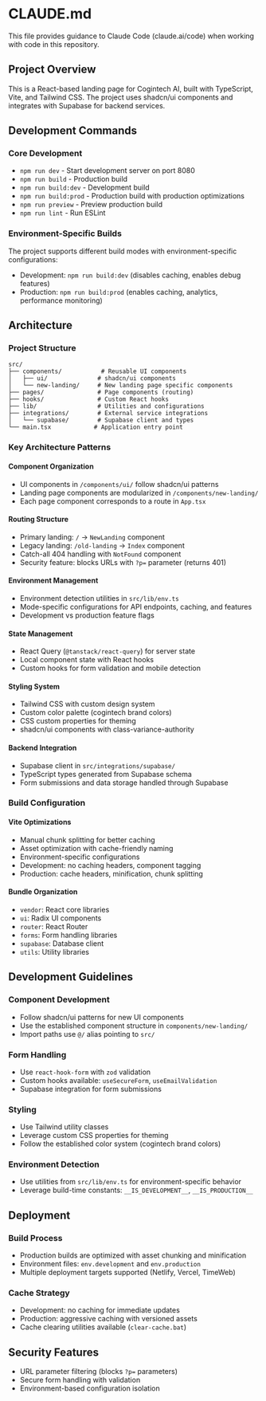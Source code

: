 # CLAUDE.md

This file provides guidance to Claude Code (claude.ai/code) when working with code in this repository.

## Project Overview
This is a React-based landing page for Cogintech AI, built with TypeScript, Vite, and Tailwind CSS. The project uses shadcn/ui components and integrates with Supabase for backend services.

## Development Commands

### Core Development
- `npm run dev` - Start development server on port 8080
- `npm run build` - Production build
- `npm run build:dev` - Development build
- `npm run build:prod` - Production build with production optimizations
- `npm run preview` - Preview production build
- `npm run lint` - Run ESLint

### Environment-Specific Builds
The project supports different build modes with environment-specific configurations:
- Development: `npm run build:dev` (disables caching, enables debug features)
- Production: `npm run build:prod` (enables caching, analytics, performance monitoring)

## Architecture

### Project Structure
```
src/
├── components/           # Reusable UI components
│   ├── ui/              # shadcn/ui components
│   └── new-landing/     # New landing page specific components
├── pages/               # Page components (routing)
├── hooks/               # Custom React hooks
├── lib/                 # Utilities and configurations
├── integrations/        # External service integrations
│   └── supabase/        # Supabase client and types
└── main.tsx            # Application entry point
```

### Key Architecture Patterns

#### Component Organization
- UI components in `/components/ui/` follow shadcn/ui patterns
- Landing page components are modularized in `/components/new-landing/`
- Each page component corresponds to a route in `App.tsx`

#### Routing Structure
- Primary landing: `/` → `NewLanding` component
- Legacy landing: `/old-landing` → `Index` component
- Catch-all 404 handling with `NotFound` component
- Security feature: blocks URLs with `?p=` parameter (returns 401)

#### Environment Management
- Environment detection utilities in `src/lib/env.ts`
- Mode-specific configurations for API endpoints, caching, and features
- Development vs production feature flags

#### State Management
- React Query (`@tanstack/react-query`) for server state
- Local component state with React hooks
- Custom hooks for form validation and mobile detection

#### Styling System
- Tailwind CSS with custom design system
- Custom color palette (cogintech brand colors)
- CSS custom properties for theming
- shadcn/ui components with class-variance-authority

#### Backend Integration
- Supabase client in `src/integrations/supabase/`
- TypeScript types generated from Supabase schema
- Form submissions and data storage handled through Supabase

### Build Configuration

#### Vite Optimizations
- Manual chunk splitting for better caching
- Asset optimization with cache-friendly naming
- Environment-specific configurations
- Development: no caching headers, component tagging
- Production: cache headers, minification, chunk splitting

#### Bundle Organization
- `vendor`: React core libraries
- `ui`: Radix UI components  
- `router`: React Router
- `forms`: Form handling libraries
- `supabase`: Database client
- `utils`: Utility libraries

## Development Guidelines

### Component Development
- Follow shadcn/ui patterns for new UI components
- Use the established component structure in `components/new-landing/`
- Import paths use `@/` alias pointing to `src/`

### Form Handling
- Use `react-hook-form` with `zod` validation
- Custom hooks available: `useSecureForm`, `useEmailValidation`
- Supabase integration for form submissions

### Styling
- Use Tailwind utility classes
- Leverage custom CSS properties for theming
- Follow the established color system (cogintech brand colors)

### Environment Detection
- Use utilities from `src/lib/env.ts` for environment-specific behavior
- Leverage build-time constants: `__IS_DEVELOPMENT__`, `__IS_PRODUCTION__`

## Deployment

### Build Process
- Production builds are optimized with asset chunking and minification
- Environment files: `env.development` and `env.production`
- Multiple deployment targets supported (Netlify, Vercel, TimeWeb)

### Cache Strategy
- Development: no caching for immediate updates
- Production: aggressive caching with versioned assets
- Cache clearing utilities available (`clear-cache.bat`)

## Security Features
- URL parameter filtering (blocks `?p=` parameters)
- Secure form handling with validation
- Environment-based configuration isolation
